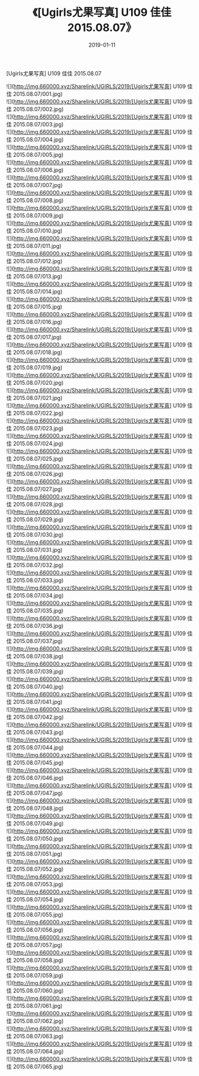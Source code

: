 ﻿---
layout: post
title:  《[Ugirls尤果写真] U109 佳佳 2015.08.07》
date:   2019-01-11
img: http://img.660000.xyz/Sharelink/UGIRLS/2019/[Ugirls尤果写真] U109 佳佳 2015.08.07/000.jpg
categories: [美女, 清纯, 唯美]
---

[Ugirls尤果写真] U109 佳佳 2015.08.07

 ![](http://img.660000.xyz/Sharelink/UGIRLS/2019/[Ugirls尤果写真] U109 佳佳 2015.08.07/001.jpg) <br>![](http://img.660000.xyz/Sharelink/UGIRLS/2019/[Ugirls尤果写真] U109 佳佳 2015.08.07/002.jpg) <br>![](http://img.660000.xyz/Sharelink/UGIRLS/2019/[Ugirls尤果写真] U109 佳佳 2015.08.07/003.jpg) <br>![](http://img.660000.xyz/Sharelink/UGIRLS/2019/[Ugirls尤果写真] U109 佳佳 2015.08.07/004.jpg) <br>![](http://img.660000.xyz/Sharelink/UGIRLS/2019/[Ugirls尤果写真] U109 佳佳 2015.08.07/005.jpg) <br>![](http://img.660000.xyz/Sharelink/UGIRLS/2019/[Ugirls尤果写真] U109 佳佳 2015.08.07/006.jpg) <br>![](http://img.660000.xyz/Sharelink/UGIRLS/2019/[Ugirls尤果写真] U109 佳佳 2015.08.07/007.jpg) <br>![](http://img.660000.xyz/Sharelink/UGIRLS/2019/[Ugirls尤果写真] U109 佳佳 2015.08.07/008.jpg) <br>![](http://img.660000.xyz/Sharelink/UGIRLS/2019/[Ugirls尤果写真] U109 佳佳 2015.08.07/009.jpg) <br>![](http://img.660000.xyz/Sharelink/UGIRLS/2019/[Ugirls尤果写真] U109 佳佳 2015.08.07/010.jpg) <br>![](http://img.660000.xyz/Sharelink/UGIRLS/2019/[Ugirls尤果写真] U109 佳佳 2015.08.07/011.jpg) <br>![](http://img.660000.xyz/Sharelink/UGIRLS/2019/[Ugirls尤果写真] U109 佳佳 2015.08.07/012.jpg) <br>![](http://img.660000.xyz/Sharelink/UGIRLS/2019/[Ugirls尤果写真] U109 佳佳 2015.08.07/013.jpg) <br>![](http://img.660000.xyz/Sharelink/UGIRLS/2019/[Ugirls尤果写真] U109 佳佳 2015.08.07/014.jpg) <br>![](http://img.660000.xyz/Sharelink/UGIRLS/2019/[Ugirls尤果写真] U109 佳佳 2015.08.07/015.jpg) <br>![](http://img.660000.xyz/Sharelink/UGIRLS/2019/[Ugirls尤果写真] U109 佳佳 2015.08.07/016.jpg) <br>![](http://img.660000.xyz/Sharelink/UGIRLS/2019/[Ugirls尤果写真] U109 佳佳 2015.08.07/017.jpg) <br>![](http://img.660000.xyz/Sharelink/UGIRLS/2019/[Ugirls尤果写真] U109 佳佳 2015.08.07/018.jpg) <br>![](http://img.660000.xyz/Sharelink/UGIRLS/2019/[Ugirls尤果写真] U109 佳佳 2015.08.07/019.jpg) <br>![](http://img.660000.xyz/Sharelink/UGIRLS/2019/[Ugirls尤果写真] U109 佳佳 2015.08.07/020.jpg) <br>![](http://img.660000.xyz/Sharelink/UGIRLS/2019/[Ugirls尤果写真] U109 佳佳 2015.08.07/021.jpg) <br>![](http://img.660000.xyz/Sharelink/UGIRLS/2019/[Ugirls尤果写真] U109 佳佳 2015.08.07/022.jpg) <br>![](http://img.660000.xyz/Sharelink/UGIRLS/2019/[Ugirls尤果写真] U109 佳佳 2015.08.07/023.jpg) <br>![](http://img.660000.xyz/Sharelink/UGIRLS/2019/[Ugirls尤果写真] U109 佳佳 2015.08.07/024.jpg) <br>![](http://img.660000.xyz/Sharelink/UGIRLS/2019/[Ugirls尤果写真] U109 佳佳 2015.08.07/025.jpg) <br>![](http://img.660000.xyz/Sharelink/UGIRLS/2019/[Ugirls尤果写真] U109 佳佳 2015.08.07/026.jpg) <br>![](http://img.660000.xyz/Sharelink/UGIRLS/2019/[Ugirls尤果写真] U109 佳佳 2015.08.07/027.jpg) <br>![](http://img.660000.xyz/Sharelink/UGIRLS/2019/[Ugirls尤果写真] U109 佳佳 2015.08.07/028.jpg) <br>![](http://img.660000.xyz/Sharelink/UGIRLS/2019/[Ugirls尤果写真] U109 佳佳 2015.08.07/029.jpg) <br>![](http://img.660000.xyz/Sharelink/UGIRLS/2019/[Ugirls尤果写真] U109 佳佳 2015.08.07/030.jpg) <br>![](http://img.660000.xyz/Sharelink/UGIRLS/2019/[Ugirls尤果写真] U109 佳佳 2015.08.07/031.jpg) <br>![](http://img.660000.xyz/Sharelink/UGIRLS/2019/[Ugirls尤果写真] U109 佳佳 2015.08.07/032.jpg) <br>![](http://img.660000.xyz/Sharelink/UGIRLS/2019/[Ugirls尤果写真] U109 佳佳 2015.08.07/033.jpg) <br>![](http://img.660000.xyz/Sharelink/UGIRLS/2019/[Ugirls尤果写真] U109 佳佳 2015.08.07/034.jpg) <br>![](http://img.660000.xyz/Sharelink/UGIRLS/2019/[Ugirls尤果写真] U109 佳佳 2015.08.07/035.jpg) <br>![](http://img.660000.xyz/Sharelink/UGIRLS/2019/[Ugirls尤果写真] U109 佳佳 2015.08.07/036.jpg) <br>![](http://img.660000.xyz/Sharelink/UGIRLS/2019/[Ugirls尤果写真] U109 佳佳 2015.08.07/037.jpg) <br>![](http://img.660000.xyz/Sharelink/UGIRLS/2019/[Ugirls尤果写真] U109 佳佳 2015.08.07/038.jpg) <br>![](http://img.660000.xyz/Sharelink/UGIRLS/2019/[Ugirls尤果写真] U109 佳佳 2015.08.07/039.jpg) <br>![](http://img.660000.xyz/Sharelink/UGIRLS/2019/[Ugirls尤果写真] U109 佳佳 2015.08.07/040.jpg) <br>![](http://img.660000.xyz/Sharelink/UGIRLS/2019/[Ugirls尤果写真] U109 佳佳 2015.08.07/041.jpg) <br>![](http://img.660000.xyz/Sharelink/UGIRLS/2019/[Ugirls尤果写真] U109 佳佳 2015.08.07/042.jpg) <br>![](http://img.660000.xyz/Sharelink/UGIRLS/2019/[Ugirls尤果写真] U109 佳佳 2015.08.07/043.jpg) <br>![](http://img.660000.xyz/Sharelink/UGIRLS/2019/[Ugirls尤果写真] U109 佳佳 2015.08.07/044.jpg) <br>![](http://img.660000.xyz/Sharelink/UGIRLS/2019/[Ugirls尤果写真] U109 佳佳 2015.08.07/045.jpg) <br>![](http://img.660000.xyz/Sharelink/UGIRLS/2019/[Ugirls尤果写真] U109 佳佳 2015.08.07/046.jpg) <br>![](http://img.660000.xyz/Sharelink/UGIRLS/2019/[Ugirls尤果写真] U109 佳佳 2015.08.07/047.jpg) <br>![](http://img.660000.xyz/Sharelink/UGIRLS/2019/[Ugirls尤果写真] U109 佳佳 2015.08.07/048.jpg) <br>![](http://img.660000.xyz/Sharelink/UGIRLS/2019/[Ugirls尤果写真] U109 佳佳 2015.08.07/049.jpg) <br>![](http://img.660000.xyz/Sharelink/UGIRLS/2019/[Ugirls尤果写真] U109 佳佳 2015.08.07/050.jpg) <br>![](http://img.660000.xyz/Sharelink/UGIRLS/2019/[Ugirls尤果写真] U109 佳佳 2015.08.07/051.jpg) <br>![](http://img.660000.xyz/Sharelink/UGIRLS/2019/[Ugirls尤果写真] U109 佳佳 2015.08.07/052.jpg) <br>![](http://img.660000.xyz/Sharelink/UGIRLS/2019/[Ugirls尤果写真] U109 佳佳 2015.08.07/053.jpg) <br>![](http://img.660000.xyz/Sharelink/UGIRLS/2019/[Ugirls尤果写真] U109 佳佳 2015.08.07/054.jpg) <br>![](http://img.660000.xyz/Sharelink/UGIRLS/2019/[Ugirls尤果写真] U109 佳佳 2015.08.07/055.jpg) <br>![](http://img.660000.xyz/Sharelink/UGIRLS/2019/[Ugirls尤果写真] U109 佳佳 2015.08.07/056.jpg) <br>![](http://img.660000.xyz/Sharelink/UGIRLS/2019/[Ugirls尤果写真] U109 佳佳 2015.08.07/057.jpg) <br>![](http://img.660000.xyz/Sharelink/UGIRLS/2019/[Ugirls尤果写真] U109 佳佳 2015.08.07/058.jpg) <br>![](http://img.660000.xyz/Sharelink/UGIRLS/2019/[Ugirls尤果写真] U109 佳佳 2015.08.07/059.jpg) <br>![](http://img.660000.xyz/Sharelink/UGIRLS/2019/[Ugirls尤果写真] U109 佳佳 2015.08.07/060.jpg) <br>![](http://img.660000.xyz/Sharelink/UGIRLS/2019/[Ugirls尤果写真] U109 佳佳 2015.08.07/061.jpg) <br>![](http://img.660000.xyz/Sharelink/UGIRLS/2019/[Ugirls尤果写真] U109 佳佳 2015.08.07/062.jpg) <br>![](http://img.660000.xyz/Sharelink/UGIRLS/2019/[Ugirls尤果写真] U109 佳佳 2015.08.07/063.jpg) <br>![](http://img.660000.xyz/Sharelink/UGIRLS/2019/[Ugirls尤果写真] U109 佳佳 2015.08.07/064.jpg) <br>![](http://img.660000.xyz/Sharelink/UGIRLS/2019/[Ugirls尤果写真] U109 佳佳 2015.08.07/065.jpg) <br>